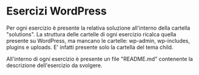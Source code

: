 # Esercizi WordPress
Per ogni esercizio è presente la relativa soluzione all'interno della cartella "solutions".
La struttura delle cartelle di ogni esercizio ricalca quella presente su WordPress,
ma mancano le cartelle: wp-admin, wp-includes, plugins e uploads. E' infatti presente solo la cartella del tema child.

All'interno di ogni esercizio è presente un file "README.md" contenente la descrizione dell'esercizio da svolgere.
